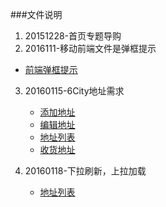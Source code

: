 ###文件说明

1. 20151228-首页专题导购
2. 2016111-移动前端文件是弹框提示
  - [前端弹框提示](http://ksycode.github.io/PanliProject/20160111/alert.html)
3. 20160115-6City地址需求
    - [添加地址](http://ksycode.github.io/PanliProject/20160115/Address_Add.html)
    - [编辑地址](http://ksycode.github.io/PanliProject/20160115/index.html)
    - [地址列表](http://ksycode.github.io/PanliProject/20160115/Address_List.html)
    - [收货地址](http://ksycode.github.io/PanliProject/20160115/Address_List.html)

4. 20160118-下拉刷新，上拉加载
	- [地址列表](http://ksycode.github.io/PanliProject/20160118/Address_List.html)

